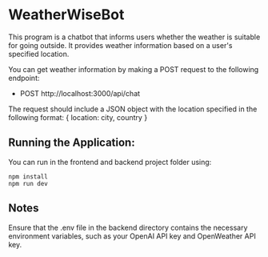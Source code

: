 # WeatherWiseBot
This program is a chatbot that informs users whether the weather is suitable for going outside. It provides weather information based on a user's specified location. 

You can get weather information by making a POST request to the following endpoint:
* POST http://localhost:3000/api/chat

The request should include a JSON object with the location specified in the following format:
{
  location: city, country
}

## Running the Application:
You can run in the frontend and backend project folder using:
```shell
npm install
npm run dev
```

## Notes
Ensure that the .env file in the backend directory contains the necessary environment variables, such as your OpenAI API key and OpenWeather API key.
